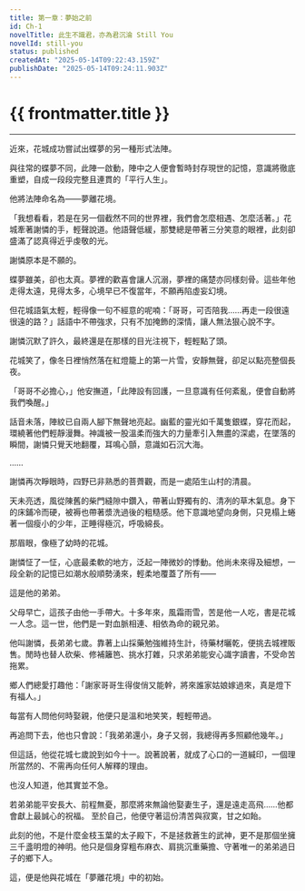```yaml
---
title: 第一章：夢始之前
id: Ch-1
novelTitle: 此生不識君，亦為君沉淪 Still You
novelId: still-you
status: published
createdAt: "2025-05-14T09:22:43.159Z"
publishDate: "2025-05-14T09:24:11.903Z"
---
```


# {{ frontmatter.title }}

<script setup>
import { useData } from 'vitepress'
const { frontmatter } = useData()
// 如果需要 withBase，可以取消註解下一行
// import { withBase } from 'vitepress'
</script>

---

近來，花城成功嘗試出蝶夢的另一種形式法陣。

與往常的蝶夢不同，此陣一啟動，陣中之人便會暫時封存現世的記憶，意識將徹底重塑，自成一段段完整且連貫的「平行人生」。

他將法陣命名為——夢離花境。

「我想看看，若是在另一個截然不同的世界裡，我們會怎麼相遇、怎麼活著。」花城牽著謝憐的手，輕聲說道。他語聲低緩，那雙總是帶著三分笑意的眼裡，此刻卻盛滿了認真得近乎虔敬的光。

謝憐原本是不願的。

蝶夢雖美，卻也太真。夢裡的歡喜會讓人沉溺，夢裡的痛楚亦同樣刻骨。這些年他走得太遠，見得太多，心境早已不復當年，不願再陷虛妄幻境。

但花城語氣太輕，輕得像一句不經意的呢喃：「哥哥，可否陪我……再走一段很遠很遠的路？」話語中不帶強求，只有不加掩飾的深情，讓人無法狠心說不字。

謝憐沉默了許久，最終還是在那樣的目光注視下，輕輕點了頭。

花城笑了，像冬日裡悄然落在紅燈籠上的第一片雪，安靜無聲，卻足以點亮整個長夜。

「哥哥不必擔心，」他安撫道，「此陣設有回護，一旦意識有任何紊亂，便會自動將我們喚醒。」

話音未落，陣紋已自兩人腳下無聲地亮起。幽藍的靈光如千萬隻銀蝶，穿花而起，環繞著他們輕靜漫舞。神識被一股溫柔而強大的力量牽引入無盡的深處，在墜落的瞬間，謝憐只覺天地翻覆，耳鳴心顫，意識如石沉大海。

……

謝憐再次睜眼時，四野已非熟悉的菩薺觀，而是一處陌生山村的清晨。

天未亮透，風從陳舊的柴門縫隙中鑽入，帶著山野獨有的、清冽的草木氣息。身下的床鋪冷而硬，被褥也帶著漿洗過後的粗糙感。他下意識地望向身側，只見榻上蜷著一個瘦小的少年，正睡得極沉，呼吸綿長。

那眉眼，像極了幼時的花城。

謝憐怔了一怔，心底最柔軟的地方，泛起一陣微妙的悸動。他尚未來得及細想，一段全新的記憶已如潮水般順勢湧來，輕柔地覆蓋了所有——

這是他的弟弟。

父母早亡，這孩子由他一手帶大。十多年來，風霜雨雪，苦是他一人吃，書是花城一人念。這一世，他們是一對血脈相連、相依為命的親兄弟。

他叫謝憐，長弟弟七歲。靠著上山採藥勉強維持生計，待藥材曬乾，便挑去城裡販售。閒時也替人砍柴、修補籬笆、挑水打雜，只求弟弟能安心識字讀書，不受命苦拖累。

鄉人們總愛打趣他：「謝家哥哥生得俊俏又能幹，將來誰家姑娘嫁過來，真是燈下有福人。」

每當有人問他何時娶親，他便只是溫和地笑笑，輕輕帶過。

再追問下去，他也只會說：「我弟弟還小，身子又弱，我總得再多照顧他幾年。」

但這話，他從花城七歲說到如今十一。說著說著，就成了心口的一道緘印，一個理所當然的、不需再向任何人解釋的理由。

也沒人知道，他其實並不急。

若弟弟能平安長大、前程無憂，那麼將來無論他娶妻生子，還是遠走高飛……他都會獻上最誠心的祝福。
至於自己，他便守著這份清苦與寂寞，甘之如飴。

此刻的他，不是什麼金枝玉葉的太子殿下，不是拯救蒼生的武神，更不是那個坐擁三千盞明燈的神明。他只是個身穿粗布麻衣、肩挑沉重藥擔、守著唯一的弟弟過日子的鄉下人。

這，便是他與花城在「夢離花境」中的初始。
